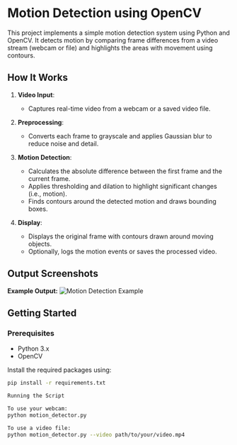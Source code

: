 # Motion Detection using OpenCV

This project implements a simple motion detection system using Python and OpenCV. It detects motion by comparing frame differences from a video stream (webcam or file) and highlights the areas with movement using contours.

## How It Works

1. **Video Input**:
   - Captures real-time video from a webcam or a saved video file.

2. **Preprocessing**:
   - Converts each frame to grayscale and applies Gaussian blur to reduce noise and detail.

3. **Motion Detection**:
   - Calculates the absolute difference between the first frame and the current frame.
   - Applies thresholding and dilation to highlight significant changes (i.e., motion).
   - Finds contours around the detected motion and draws bounding boxes.

4. **Display**:
   - Displays the original frame with contours drawn around moving objects.
   - Optionally, logs the motion events or saves the processed video.

## Output Screenshots

**Example Output:**
![Motion Detection Example](images/motion_output.png)

## Getting Started

### Prerequisites

- Python 3.x
- OpenCV

Install the required packages using:

```bash
pip install -r requirements.txt

Running the Script

To use your webcam:
python motion_detector.py

To use a video file:
python motion_detector.py --video path/to/your/video.mp4
